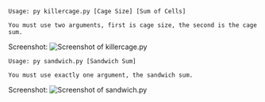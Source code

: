 ```
Usage: py killercage.py [Cage Size] [Sum of Cells]

You must use two arguments, first is cage size, the second is the cage sum.
```
Screenshot:
![Screenshot of killercage.py](https://imgur.com/lxGwbVp.png)

```
Usage: py sandwich.py [Sandwich Sum]

You must use exactly one argument, the sandwich sum.
```
Screenshot:
![Screenshot of sandwich.py](https://imgur.com/y50A6cp.png)
